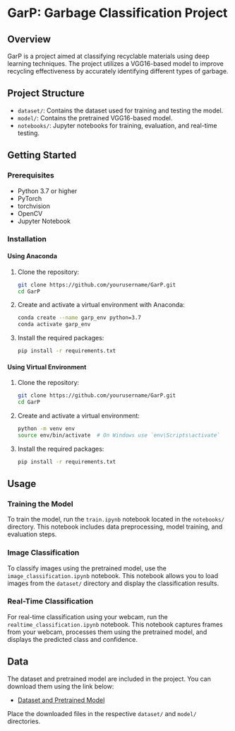 # GarP: Garbage Classification Project

## Overview

GarP is a project aimed at classifying recyclable materials using deep learning techniques. The project utilizes a VGG16-based model to improve recycling effectiveness by accurately identifying different types of garbage.

## Project Structure

- `dataset/`: Contains the dataset used for training and testing the model.
- `model/`: Contains the pretrained VGG16-based model.
- `notebooks/`: Jupyter notebooks for training, evaluation, and real-time testing.

## Getting Started

### Prerequisites

- Python 3.7 or higher
- PyTorch
- torchvision
- OpenCV
- Jupyter Notebook

### Installation

#### Using Anaconda

1. Clone the repository:
    ```bash
    git clone https://github.com/yourusername/GarP.git
    cd GarP
    ```

2. Create and activate a virtual environment with Anaconda:
    ```bash
    conda create --name garp_env python=3.7
    conda activate garp_env
    ```

3. Install the required packages:
    ```bash
    pip install -r requirements.txt
    ```

#### Using Virtual Environment

1. Clone the repository:
    ```bash
    git clone https://github.com/yourusername/GarP.git
    cd GarP
    ```

2. Create and activate a virtual environment:
    ```bash
    python -m venv env
    source env/bin/activate  # On Windows use `env\Scripts\activate`
    ```

3. Install the required packages:
    ```bash
    pip install -r requirements.txt
    ```

## Usage

### Training the Model

To train the model, run the `train.ipynb` notebook located in the `notebooks/` directory. This notebook includes data preprocessing, model training, and evaluation steps.

### Image Classification

To classify images using the pretrained model, use the `image_classification.ipynb` notebook. This notebook allows you to load images from the `dataset/` directory and display the classification results.

### Real-Time Classification

For real-time classification using your webcam, run the `realtime_classification.ipynb` notebook. This notebook captures frames from your webcam, processes them using the pretrained model, and displays the predicted class and confidence.

## Data

The dataset and pretrained model are included in the project. You can download them using the link below:

- [Dataset and Pretrained Model](https://drive.google.com/drive/folders/1QfYXCLybIUW2LCI0cdO95LX0aUvrFTTP?usp=sharing)

Place the downloaded files in the respective `dataset/` and `model/` directories.
